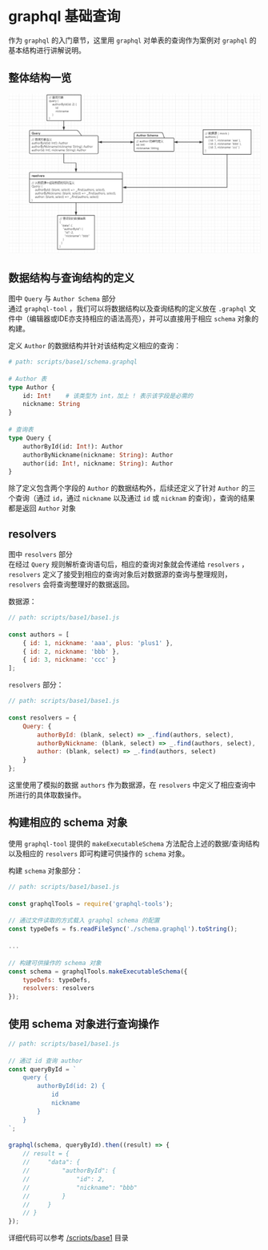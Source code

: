 # graphql 基础查询
作为 `graphql` 的入门章节，这里用 `graphql` 对单表的查询作为案例对 `graphql` 的基本结构进行讲解说明。  

## 整体结构一览
![docs/base1.png](/docs/base1.png)

## 数据结构与查询结构的定义
图中 `Query` 与 `Author Schema` 部分  
通过 `graphql-tool` ，我们可以将数据结构以及查询结构的定义放在 `.graphql` 文件中（编辑器或IDE亦支持相应的语法高亮），并可以直接用于相应 `schema` 对象的构建。  

定义 `Author` 的数据结构并针对该结构定义相应的查询：
```graphql
# path: scripts/base1/schema.graphql

# Author 表
type Author {
    id: Int!    # 该类型为 int，加上 ! 表示该字段是必需的
    nickname: String
}

# 查询表
type Query {
    authorById(id: Int!): Author
    authorByNickname(nickname: String): Author
    author(id: Int!, nickname: String): Author
}
```

除了定义包含两个字段的 `Author` 的数据结构外，后续还定义了针对 `Author` 的三个查询（通过 `id`，通过 `nickname` 以及通过 `id` 或 `nicknam` 的查询），查询的结果都是返回 `Author` 对象

## resolvers
图中 `resolvers` 部分  
在经过 `Query` 规则解析查询语句后，相应的查询对象就会传递给 `resolvers` ，`resolvers` 定义了接受到相应的查询对象后对数据源的查询与整理规则，`resolvers` 会将查询整理好的数据返回。  

数据源：
```javascript
// path: scripts/base1/base1.js

const authors = [
    { id: 1, nickname: 'aaa', plus: 'plus1' },
    { id: 2, nickname: 'bbb' },
    { id: 3, nickname: 'ccc' }
];
```

`resolvers` 部分：
```javascript
// path: scripts/base1/base1.js

const resolvers = {
    Query: {
        authorById: (blank, select) => _.find(authors, select),
        authorByNickname: (blank, select) => _.find(authors, select),
        author: (blank, select) => _.find(authors, select)
    }
};
```

这里使用了模拟的数据 `authors` 作为数据源，在 `resolvers` 中定义了相应查询中所进行的具体取数操作。

## 构建相应的 schema 对象
使用 `graphql-tool` 提供的 `makeExecutableSchema` 方法配合上述的数据/查询结构以及相应的 `resolvers` 即可构建可供操作的 `schema` 对象。

构建 `schema` 对象部分：
```javascript
// path: scripts/base1/base1.js

const graphqlTools = require('graphql-tools');

// 通过文件读取的方式载入 graphql schema 的配置
const typeDefs = fs.readFileSync('./schema.graphql').toString();

...

// 构建可供操作的 schema 对象
const schema = graphqlTools.makeExecutableSchema({
    typeDefs: typeDefs,
    resolvers: resolvers
});
```

## 使用 schema 对象进行查询操作
```javascript
// path: scripts/base1/base1.js

// 通过 id 查询 author
const queryById = `
    query {
        authorById(id: 2) {
            id
            nickname
        }
    }
`;

graphql(schema, queryById).then((result) => {
    // result = {
    //     "data": {
    //         "authorById": {
    //             "id": 2,
    //             "nickname": "bbb"
    //         }
    //     }
    // }
});
```

详细代码可以参考 [/scripts/base1](/scripts/base1) 目录